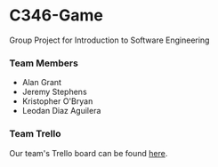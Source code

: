 # C346-Game
Group Project for Introduction to Software Engineering

### Team Members

* Alan Grant
* Jeremy Stephens
* Kristopher O'Bryan
* Leodan Diaz Aguilera

### Team Trello

Our team's Trello board can be found [here](https://trello.com/b/2Ki7x1em/c346-project).
